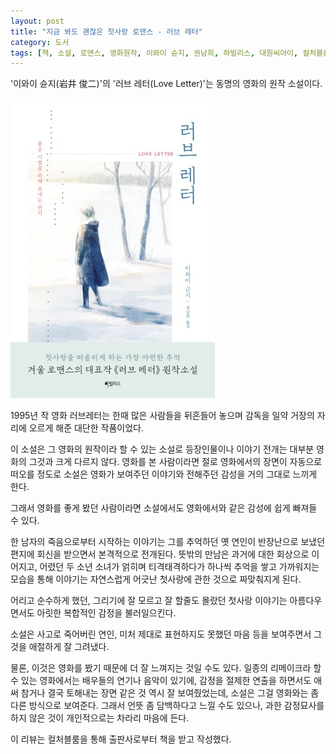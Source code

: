 ```yaml
---
layout: post
title: "지금 봐도 괜찮은 첫사랑 로맨스 - 러브 레터"
category: 도서
tags: [책, 소설, 로맨스, 영화원작, 이와이 슌지, 권남희, 하빌리스, 대원씨아이, 컬처블룸, 서평]
---
```


'이와이 슌지(岩井 俊二)'의
'러브 레터(Love Letter)'는
동명의 영화의 원작 소설이다.

![표지](/images/love-letter-book-h480.jpg)

1995년 작 영화 러브레터는 한때 많은 사람들을 뒤흔들어 놓으며
감독을 일약 거장의 자리에 오르게 해준 대단한 작품이었다.

이 소설은 그 영화의 원작이라 할 수 있는 소설로
등장인물이나 이야기 전개는 대부분 영화의 그것과 크게 다르지 않다.
영화를 본 사람이라면 절로 영화에서의 장면이 자동으로 떠오를 정도로
소설은 영화가 보여주던 이야기와 전해주던 감성을 거의 그대로 느끼게 한다.

그래서 영화를 좋게 봤던 사람이라면
소설에서도 영화에서와 같은 감성에 쉽게 빠져들 수 있다.

한 남자의 죽음으로부터 시작하는 이야기는
그를 추억하던 옛 연인이 반장난으로 보냈던 편지에 회신을 받으면서 본격적으로 전개된다.
뜻밖의 만남은 과거에 대한 회상으로 이어지고,
어렸던 두 소년 소녀가 얽히며 티격태격하다가
하나씩 추억을 쌓고 가까워지는 모습을 통해
이야기는 자연스럽게 어긋난 첫사랑에 관한 것으로 짜맞춰지게 된다.

어리고 순수하게 했던,
그리기에 잘 모르고 잘 할줄도 몰랐던 첫사랑 이야기는
아름다우면서도 아릿한 복합적인 감정을 불러일으킨다.

소설은 사고로 죽어버린 연인,
미처 제대로 표현하지도 못했던 마음 등을 보여주면서
그것을 애절하게 잘 그려냈다.

물론, 이것은 영화를 봤기 때문에 더 잘 느껴지는 것일 수도 있다.
일종의 리메이크라 할 수 있는 영화에서는 배우들의 연기나 음악이 있기에,
감정을 절제한 연출을 하면서도
애써 참거나 결국 토해내는 장면 같은 것 역시 잘 보여줬었는데,
소설은 그걸 영화와는 좀 다른 방식으로 보여준다.
그래서 언뜻 좀 담백하다고 느낄 수도 있으나,
과한 감정묘사를 하지 않은 것이 개인적으로는 차라리 마음에 든다.



<div class="im im-info">
이 리뷰는 컬처블룸을 통해 출판사로부터 책을 받고 작성했다.
</div>

